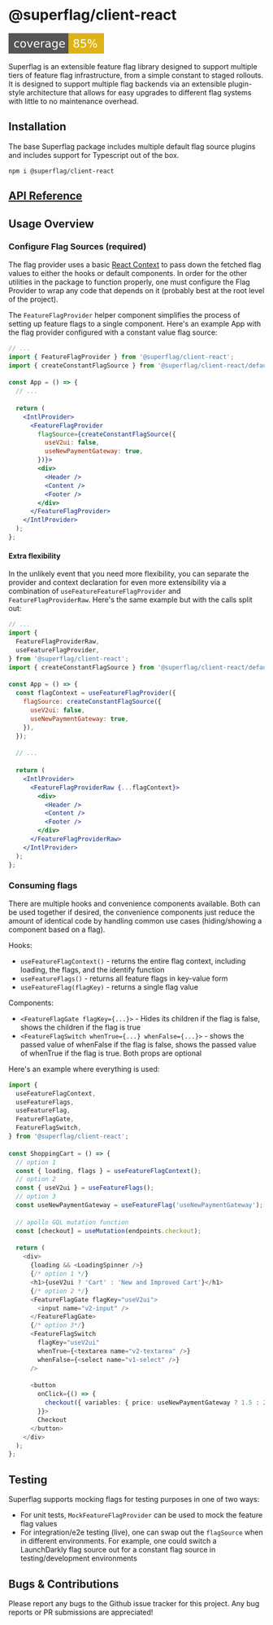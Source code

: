 # @superflag/client-react

![Coverage](static/coverage.svg)

Superflag is an extensible feature flag library designed to support multiple
tiers of feature flag infrastructure, from a simple constant to staged rollouts.
It is designed to support multiple flag backends via an extensible plugin-style
architecture that allows for easy upgrades to different flag systems with
little to no maintenance overhead.

## Installation

The base Superflag package includes multiple default flag source plugins and
includes support for Typescript out of the box.

```shell
npm i @superflag/client-react
```

## [API Reference](https://superflag-io.github.io/superflag-client-react/)

## Usage Overview

### Configure Flag Sources (required)

The flag provider uses a basic
[React Context](https://reactjs.org/docs/context.html) to pass down the
fetched flag values to either the hooks or default components. In order for
the other utilities in the package to function properly, one must configure
the Flag Provider to wrap any code that depends on it (probably best at the
root level of the project).

The `FeatureFlagProvider` helper component simplifies the process of setting up
feature flags to a single component. Here's an example App with the flag
provider configured with a constant value flag source:

```jsx
// ...
import { FeatureFlagProvider } from '@superflag/client-react';
import { createConstantFlagSource } from '@superflag/client-react/defaultSources/constant';

const App = () => {
  // ...

  return (
    <IntlProvider>
      <FeatureFlagProvider
        flagSource={createConstantFlagSource({
          useV2ui: false,
          useNewPaymentGateway: true,
        })}>
        <div>
          <Header />
          <Content />
          <Footer />
        </div>
      </FeatureFlagProvider>
    </IntlProvider>
  );
};
```

#### Extra flexibility

In the unlikely event that you need more flexibility, you can separate
the provider and context declaration for even more extensibility via a
combination of `useFeatureFeatureFlagProvider` and `FeatureFlagProviderRaw`.
Here's the same example but with the calls split out:

```jsx
// ...
import {
  FeatureFlagProviderRaw,
  useFeatureFlagProvider,
} from '@superflag/client-react';
import { createConstantFlagSource } from '@superflag/client-react/defaultSources/constant';

const App = () => {
  const flagContext = useFeatureFlagProvider({
    flagSource: createConstantFlagSource({
      useV2ui: false,
      useNewPaymentGateway: true,
    }),
  });

  // ...

  return (
    <IntlProvider>
      <FeatureFlagProviderRaw {...flagContext}>
        <div>
          <Header />
          <Content />
          <Footer />
        </div>
      </FeatureFlagProviderRaw>
    </IntlProvider>
  );
};
```

### Consuming flags

There are multiple hooks and convenience components available. Both
can be used together if desired, the convenience components just reduce the
amount of identical code by handling common use cases (hiding/showing a
component based on a flag).

Hooks:

- `useFeatureFlagContext()` - returns the entire flag context, including
  loading, the flags, and the identify function
- `useFeatureFlags()` - returns all feature flags in key-value form
- `useFeatureFlag(flagKey)` - returns a single flag value

Components:

- `<FeatureFlagGate flagKey={...}>` - Hides its children if the flag is false,
  shows the children if the flag is true
- `<FeatureFlagSwitch whenTrue={...} whenFalse={...}>` - shows the passed
  value of whenFalse if the flag is false, shows the passed value of whenTrue if
  the flag is true. Both props are optional

Here's an example where everything is used:

```typescript jsx
import {
  useFeatureFlagContext,
  useFeatureFlags,
  useFeatureFlag,
  FeatureFlagGate,
  FeatureFlagSwitch,
} from '@superflag/client-react';

const ShoppingCart = () => {
  // option 1
  const { loading, flags } = useFeatureFlagContext();
  // option 2
  const { useV2ui } = useFeatureFlags();
  // option 3
  const useNewPaymentGateway = useFeatureFlag('useNewPaymentGateway');

  // apollo GQL mutation function
  const [checkout] = useMutation(endpoints.checkout);

  return (
    <div>
      {loading && <LoadingSpinner />}
      {/* option 1 */}
      <h1>{useV2ui ? 'Cart' : 'New and Improved Cart'}</h1>
      {/* option 2 */}
      <FeatureFlagGate flagKey="useV2ui">
        <input name="v2-input" />
      </FeatureFlagGate>
      {/* option 3*/}
      <FeatureFlagSwitch
        flagKey="useV2ui"
        whenTrue={<textarea name="v2-textarea" />}
        whenFalse={<select name="v1-select" />}
      />

      <button
        onClick={() => {
          checkout({ variables: { price: useNewPaymentGateway ? 1.5 : 2.5 } });
        }}>
        Checkout
      </button>
    </div>
  );
};
```

## Testing

Superflag supports mocking flags for testing purposes in one of two ways:

- For unit tests, `MockFeatureFlagProvider` can be used to mock the feature
  flag values
- For integration/e2e testing (live), one can swap out the `flagSource` when in
  different environments. For example, one could switch a LaunchDarkly flag
  source out for a constant flag source in testing/development environments

## Bugs & Contributions

Please report any bugs to the Github issue tracker for this project. Any
bug reports or PR submissions are appreciated!
